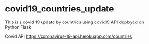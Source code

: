 # covid19_countries_update
 This is a covid 19 update by countries using covid19 API deployed on Python Flask


Covid API 
https://coronavirus-19-api.herokuapp.com/countries